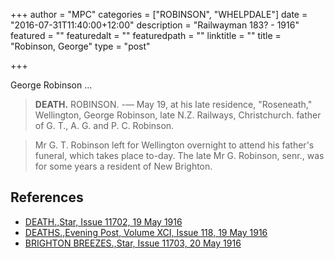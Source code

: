 +++
author = "MPC"
categories = ["ROBINSON", "WHELPDALE"]
date = "2016-07-31T11:40:00+12:00"
description = "Railwayman 183? - 1916"
featured = ""
featuredalt = ""
featuredpath = ""
linktitle = ""
title = "Robinson, George"
type = "post"

+++ 

George Robinson ...

<!--more-->

> __DEATH.__
> ROBINSON. -— May 19, at his late residence, "Roseneath," Wellington, George Robinson, late N.Z. Railways, Christchurch. father of G. T., A. G. and P. C. Robinson.

> Mr G. T. Robinson left for Wellington overnight to attend his father's funeral, which takes place to-day. The late Mr G. Robinson, senr., was for some years a resident of New Brighton.

## References

* [DEATH.,Star, Issue 11702, 19 May 1916](http://paperspast.natlib.govt.nz/newspapers/TS19160519.2.55)
* [DEATHS.,Evening Post, Volume XCI, Issue 118, 19 May 1916](http://paperspast.natlib.govt.nz/newspapers/EP19160519.2.4)
* [BRIGHTON BREEZES.,Star, Issue 11703, 20 May 1916](http://paperspast.natlib.govt.nz/newspapers/TS19160520.2.89)
